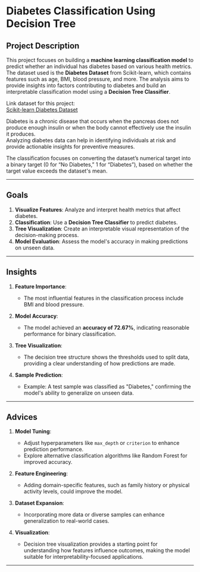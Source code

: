 # Diabetes Classification Using Decision Tree

## Project Description

This project focuses on building a **machine learning classification model** to predict whether an individual has diabetes based on various health metrics.  
The dataset used is the **Diabetes Dataset** from Scikit-learn, which contains features such as age, BMI, blood pressure, and more. The analysis aims to provide insights into factors contributing to diabetes and build an interpretable classification model using a **Decision Tree Classifier**.

Link dataset for this project:  
[Scikit-learn Diabetes Dataset](https://scikit-learn.org/1.5/datasets/toy_dataset.html)

Diabetes is a chronic disease that occurs when the pancreas does not produce enough insulin or when the body cannot effectively use the insulin it produces.  
Analyzing diabetes data can help in identifying individuals at risk and provide actionable insights for preventive measures.

The classification focuses on converting the dataset’s numerical target into a binary target (0 for “No Diabetes,” 1 for “Diabetes”), based on whether the target value exceeds the dataset's mean.

---

## Goals

1. **Visualize Features**: Analyze and interpret health metrics that affect diabetes.
2. **Classification**: Use a **Decision Tree Classifier** to predict diabetes.
3. **Tree Visualization**: Create an interpretable visual representation of the decision-making process.
4. **Model Evaluation**: Assess the model's accuracy in making predictions on unseen data.

---

## Insights

1. **Feature Importance**:
   - The most influential features in the classification process include BMI and blood pressure.

2. **Model Accuracy**:
   - The model achieved an **accuracy of 72.67%**, indicating reasonable performance for binary classification.

3. **Tree Visualization**:
   - The decision tree structure shows the thresholds used to split data, providing a clear understanding of how predictions are made.

4. **Sample Prediction**:
   - Example: A test sample was classified as "Diabetes," confirming the model's ability to generalize on unseen data.

---

## Advices

1. **Model Tuning**:
   - Adjust hyperparameters like `max_depth` or `criterion` to enhance prediction performance.
   - Explore alternative classification algorithms like Random Forest for improved accuracy.

2. **Feature Engineering**:
   - Adding domain-specific features, such as family history or physical activity levels, could improve the model.

3. **Dataset Expansion**:
   - Incorporating more data or diverse samples can enhance generalization to real-world cases.

4. **Visualization**:
   - Decision tree visualization provides a starting point for understanding how features influence outcomes, making the model suitable for interpretability-focused applications.

---
